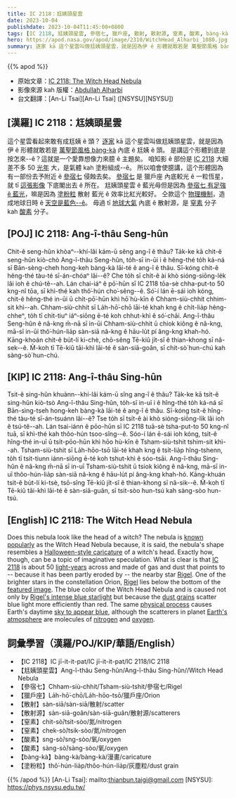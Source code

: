 ```yaml
---
title: IC 2118：尪姨頭星雲
date: 2023-10-04
publishdate: 2023-10-04T11:45:00+0800
tags: [IC 2118, 尪姨頭星雲, 參宿七, 獵戶座, 散射, 散射源, 窒素, 酸素, bàng-kà, 塗粉粒]
hero: https://apod.nasa.gov/apod/image/2310/WitchHead_Alharbi_1080.jpg
summary: 逐家 kā 這个星雲叫做尪姨頭星雲，就是因為伊 ê 形體就敢若是 萬聖節風格 bàng-kà 內底 ê 尪姨 ê 頭。
---
```


{{% apod %}}

- 原始文章：[IC 2118: The Witch Head Nebula](https://apod.nasa.gov/apod/ap231004.html)
- 影像來源 kah 版權：[Abdullah Alharbi](https://www.instagram.com/a_alharbi97/)
- 台文翻譯：[An-Li Tsai][An-Li Tsai] ([NSYSU][NSYSU])

## [漢羅] IC 2118：尪姨頭星雲
這个星雲看起來敢有成尪姨 ê 頭？
[逐家][known popularly] kā 這个星雲叫做尪姨頭星雲，就是因為伊 ê 形體就敢若是 [萬聖節風格 bàng-kà][Halloween-style caricature] 內底 ê 尪姨 ê 頭。
是講這个形體到底是按怎來--ê？這就是一个愛靠想像力來臆 ê 主題矣。
咱知影 ê 部份是 [IC 2118][IC 2118] 大細差不多 50 [光年][light-years] 大，是氣體 kah 塗粉組成--ê。
所以咱會使臆講，這个形體因為有一部份去予附近 ê [參宿七][Rigel 1] 侵蝕去矣。
[參宿七][Rigel 2] 是 獵戶座 內底較光 ê 一粒恆星，就 tī [這張影像][featured image] 下底閣出去 ê 所在。
尪姨頭星雲 ê 藍光毋但是因為 [參宿七 有足強 ê 藍光][Rigel's intense blue starlight]，嘛是因為 [塗粉粒][dust grains] 散射 藍光 ê 效率比紅光較好。
仝款這个 [物理機制][physical process]，造成地球日時 ê [天空是藍色--ê][sky to appear blue]。
毋過 tī [地球大氣][Earth's atmosphere] 內底 ê 散射源，是 [窒素][nitrogen] 分子 kah [酸素][oxygen] 分子。

## [POJ] IC 2118: Ang-î-thâu Seng-hûn
Chit-ê seng-hûn khòaⁿ--khí-lâi kám-ū sêng ang-î ê thâu?
Ta̍k-ke kā chit-ê seng-hûn kiò-chò Ang-î-thâu Seng-hûn, to̍h-sī in-ūi i ê hêng-thé to̍h ká-ná sī Bān-sèng-cheh hong-keh bàng-kà lāi-té ê ang-î ê thâu.
Sī-kóng chit-ê hêng-thé tàu-té sī-án-chóaⁿ lâi--ê?
Che to̍h sī chi̍t-ê ài khò sióng-siōng-le̍k lâi ioh ê chú-tê--ah.
Lán chai-iáⁿ ê pō͘-hūn sī IC 2118 tōa-sè chha-put-to 50 kng-nî tōa, sī khì-thé kah thô͘-hún cho͘-sêng--ê.
Só͘-í lán ē-sái ioh kóng, chit-ê hêng-thé in-ūi ū chi̍t-pō͘-hūn khì hō͘ hù-kīn ê Chham-siù-chhit chhim-sit khì--ah.
Chham-siù-chhit sī La̍h-hō͘-chō lāi-té khah kng ê chi̍t-lia̍p hêng-chheⁿ, to̍h tī chit-tiuⁿ iáⁿ-siōng ē-té koh chhut-khì ê só͘-chāi.
Ang-î-thâu Seng-hûn ê nâ-kng m̄-nā sī in-ūi Chham-siù-chhit ū chiok kiông ê nâ-kng, mā-sī in-ūi thô͘-hún-lia̍p sàn-siā nâ-kng ê hāu-lu̍t pí âng-kng khah-hó.
Kāng-khoán chit-ê bu̍t-lí ki-chè, chō-sêng Tē-kiû ji̍t-sî ê thian-khong sī nâ-sek--ê.
M̄-koh tī Tē-kiû tāi-khì lāi-té ê sàn-siā-goân, sī chit-sò͘ hun-chú kah sàng-sò͘ hun-chú.

## [KIP] IC 2118: Ang-î-thâu Sing-hûn
Tsit-ê sing-hûn khuànn--khí-lâi kám-ū sîng ang-î ê thâu?
Ta̍k-ke kā tsit-ê sing-hûn kiò-tsò Ang-î-thâu Sing-hûn, to̍h-sī in-uī i ê hîng-thé to̍h ká-ná sī Bān-sìng-tseh hong-keh bàng-kà lāi-té ê ang-î ê thâu.
Sī-kóng tsit-ê hîng-thé tàu-té sī-án-tsuánn lâi--ê?
Tse to̍h sī tsi̍t-ê ài khò sióng-siōng-li̍k lâi ioh ê tsú-tê--ah.
Lán tsai-iánn ê pōo-hūn sī IC 2118 tuā-sè tsha-put-to 50 kng-nî tuā, sī khì-thé kah thôo-hún tsoo-sîng--ê.
Sóo-í lán ē-sái ioh kóng, tsit-ê hîng-thé in-uī ū tsi̍t-pōo-hūn khì hōo hù-kīn ê Tsham-siù-tshit tshim-sit khì--ah.
Tsham-siù-tshit sī La̍h-hōo-tsō lāi-té khah kng ê tsi̍t-lia̍p hîng-tshenn, to̍h tī tsit-tiunn iánn-siōng ē-té koh tshut-khì ê sóo-tsāi.
Ang-î-thâu Sing-hûn ê nâ-kng m̄-nā sī in-uī Tsham-siù-tshit ū tsiok kiông ê nâ-kng, mā-sī in-uī thôo-hún-lia̍p sàn-siā nâ-kng ê hāu-lu̍t pí âng-kng khah-hó.
Kāng-khuán tsit-ê bu̍t-lí ki-tsè, tsō-sîng Tē-kiû ji̍t-sî ê thian-khong sī nâ-sik--ê.
M̄-koh tī Tē-kiû tāi-khì lāi-té ê sàn-siā-guân, sī tsit-sòo hun-tsú kah sàng-sòo hun-tsú.

## [English] IC 2118: The Witch Head Nebula

Does this nebula look like the head of a witch?
The nebula is [known popularly][known popularly] as the Witch Head Nebula because, it is said, the nebula's shape resembles a [Halloween-style caricature][Halloween-style caricature] of a witch's head.
Exactly how, though, can be a topic of imaginative speculation.
What is clear is that [IC 2118][IC 2118] is about 50 [light-years][light-years] across and made of gas and dust that points to -- because it has been partly eroded by -- the nearby star [Rigel][Rigel 1].
One of the brighter stars in the constellation Orion, [Rigel][Rigel 2] lies below the bottom of the [featured image][featured image].
The blue color of the Witch Head Nebula and is caused not only by [Rigel's intense blue starlight][Rigel's intense blue starlight] but because the [dust grains][dust grains] scatter blue light more efficiently than red.
The same [physical process][physical process] causes Earth's daytime [sky to appear blue][sky to appear blue], although the scatterers in planet [Earth's atmosphere][Earth's atmosphere] are molecules of [nitrogen][nitrogen] and [oxygen][oxygen].

## 詞彙學習（漢羅/POJ/KIP/華語/English）
- 【IC 2118】IC jī-it-it-pat/IC jī-it-it-pat/IC 2118/IC 2118
- 【尪姨頭星雲】Ang-î-thâu Seng-hûn/Ang-î-thâu Sing-hûn//Witch Head Nebula
- 【參宿七】Chham-siù-chhit/Tsham-siù-tshit/參宿七/Rigel
- 【獵戶座】La̍h-hō͘-chō/La̍h-hōo-tsō/獵戶座/Orion
- 【散射】sàn-siā/sàn-siā/散射/scatter
- 【散射源】sàn-siā-goân/sàn-siā-guân/散射源/scatterers
- 【窒素】chit-sò͘/tsit-sòo/氮/nitrogen
- 【窒素】chek-sò͘/tsik-sòo/氮/nitrogen
- 【酸素】sng-sò͘/sng-sòo/氧/oxygen
- 【酸素】sàng-sò͘/sàng-sòo/氧/oxygen
- 【bàng-kà】bàng-kà/bàng-kà/漫畫/caricature
- 【塗粉粒】thô͘-hún-lia̍p/thôo-hún-lia̍p/灰塵粒/dust grain

{{% /apod %}}
[An-Li Tsai]: mailto:thianbun.taigi@gmail.com
[NSYSU]: https://phys.nsysu.edu.tw/

[copyright]: https://apod.nasa.gov/apod/fap/lib/about_apod.html#srapply
[License]: https://creativecommons.org/licenses/by/2.0/

[known popularly]:https://earthsky.org/todays-image/witch-head-nebula-orion/
[Halloween-style caricature]:https://en.wikipedia.org/wiki/Halloween#/media/File:Halloween_Witch_2011.JPG
[IC 2118]:https://en.wikipedia.org/wiki/IC_2118
[light-years]:https://spaceplace.nasa.gov/light-year/
[Rigel 1]:https://en.wikipedia.org/wiki/Rigel
[Rigel 2]:https://apod.nasa.gov/apod/ap230407.html
[featured image]:https://www.instagram.com/p/CqdsZ47M7xc/
[Rigel's intense blue starlight]:https://apod.nasa.gov/apod/ap220124.html
[dust grains]:https://curator.jsc.nasa.gov/dust/
[physical process]:http://hyperphysics.phy-astr.gsu.edu/hbase/atmos/blusky.html
[sky to appear blue]:https://spaceplace.nasa.gov/blue-sky/en/
[Earth's atmosphere]:https://www.nasa.gov/image-article/earths-atmospheric-layers-3/
[nitrogen]:https://www.nasa.gov/solar-system/nasas-curiosity-rover-finds-biologically-useful-nitrogen-on-mars/
[oxygen]:https://astrobiology.nasa.gov/news/lightning-oxygen-and-life-detection/
